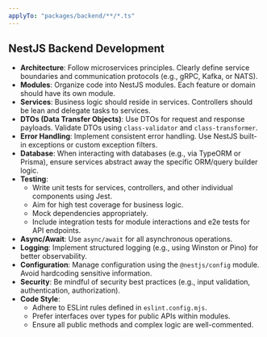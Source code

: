```yaml
---
applyTo: "packages/backend/**/*.ts"
---
```


## NestJS Backend Development

- **Architecture**: Follow microservices principles. Clearly define service boundaries and communication protocols (e.g., gRPC, Kafka, or NATS).
- **Modules**: Organize code into NestJS modules. Each feature or domain should have its own module.
- **Services**: Business logic should reside in services. Controllers should be lean and delegate tasks to services.
- **DTOs (Data Transfer Objects)**: Use DTOs for request and response payloads. Validate DTOs using `class-validator` and `class-transformer`.
- **Error Handling**: Implement consistent error handling. Use NestJS built-in exceptions or custom exception filters.
- **Database**: When interacting with databases (e.g., via TypeORM or Prisma), ensure services abstract away the specific ORM/query builder logic.
- **Testing**:
    - Write unit tests for services, controllers, and other individual components using Jest.
    - Aim for high test coverage for business logic.
    - Mock dependencies appropriately.
    - Include integration tests for module interactions and e2e tests for API endpoints.
- **Async/Await**: Use `async/await` for all asynchronous operations.
- **Logging**: Implement structured logging (e.g., using Winston or Pino) for better observability.
- **Configuration**: Manage configuration using the `@nestjs/config` module. Avoid hardcoding sensitive information.
- **Security**: Be mindful of security best practices (e.g., input validation, authentication, authorization).
- **Code Style**:
    - Adhere to ESLint rules defined in `eslint.config.mjs`.
    - Prefer interfaces over types for public APIs within modules.
    - Ensure all public methods and complex logic are well-commented.
